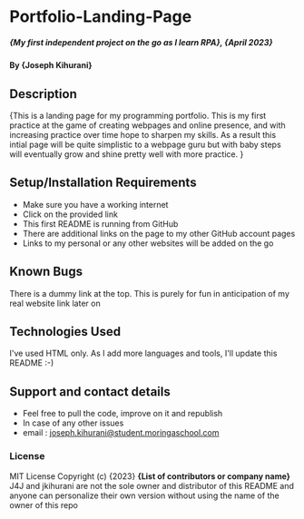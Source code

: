 # Portfolio-Landing-Page
##### {My first independent project on the go as I learn RPA}, {April 2023}
#### By **{Joseph Kihurani}**
## Description
{This is a landing page for my programming portfolio. This is my first practice at the game of creating webpages and online presence, and with increasing practice over time hope to sharpen my skills.  As a result this intial page will be quite simplistic to a webpage guru but with baby steps will eventually grow and shine pretty well with more practice. }
## Setup/Installation Requirements
* Make sure you have a working internet
* Click on the provided link
* This first README is running from GitHub
* There are additional links on the page to my other GitHub account pages 
* Links to my personal or any other websites will be added on the go
## Known Bugs
There is a dummy link at the top. This is purely for fun in anticipation of my real website link later on
## Technologies Used
I've used HTML only. As I add more languages and tools, I'll update this README :-)
## Support and contact details
* Feel free to pull the code, improve on it and republish
* In case of any other issues
* email : joseph.kihurani@student.moringaschool.com
### License
MIT License
Copyright (c) {2023} **{List of contributors or company name}**
J4J and jkihurani are not the sole owner and distributor of this README and anyone can personalize their own version without using the name of the owner of this repo
